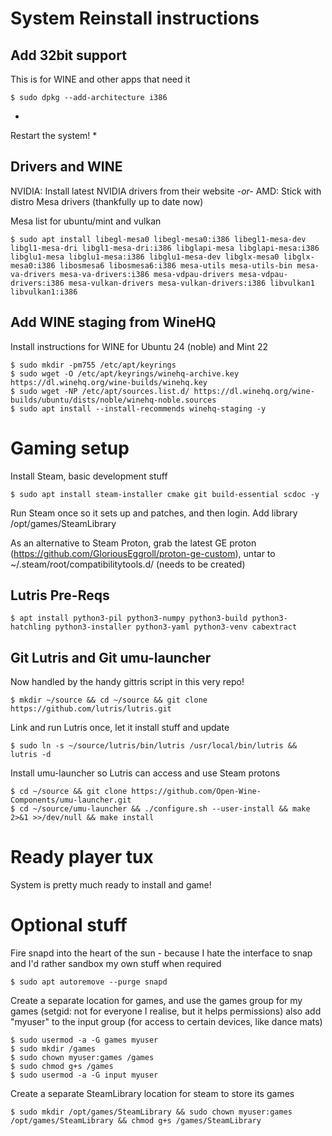# System Reinstall instructions

## Add 32bit support 
This is for WINE and other apps that need it
```
$ sudo dpkg --add-architecture i386
```

*
Restart the system!
*

## Drivers and WINE
NVIDIA: Install latest NVIDIA drivers from their website
*-or-*
AMD: Stick with distro Mesa drivers (thankfully up to date now)

Mesa list for ubuntu/mint and vulkan
```
$ sudo apt install libegl-mesa0 libegl-mesa0:i386 libegl1-mesa-dev libgl1-mesa-dri libgl1-mesa-dri:i386 libglapi-mesa libglapi-mesa:i386 libglu1-mesa libglu1-mesa:i386 libglu1-mesa-dev libglx-mesa0 libglx-mesa0:i386 libosmesa6 libosmesa6:i386 mesa-utils mesa-utils-bin mesa-va-drivers mesa-va-drivers:i386 mesa-vdpau-drivers mesa-vdpau-drivers:i386 mesa-vulkan-drivers mesa-vulkan-drivers:i386 libvulkan1 libvulkan1:i386
```

## Add WINE staging from WineHQ

Install instructions for WINE for Ubuntu 24 (noble) and Mint 22
```
$ sudo mkdir -pm755 /etc/apt/keyrings
$ sudo wget -O /etc/apt/keyrings/winehq-archive.key https://dl.winehq.org/wine-builds/winehq.key
$ sudo wget -NP /etc/apt/sources.list.d/ https://dl.winehq.org/wine-builds/ubuntu/dists/noble/winehq-noble.sources
$ sudo apt install --install-recommends winehq-staging -y
```

# Gaming setup

Install Steam, basic development stuff
```
$ sudo apt install steam-installer cmake git build-essential scdoc -y
```

Run Steam once so it sets up and patches, and then login. Add library /opt/games/SteamLibrary

As an alternative to Steam Proton, grab the latest GE proton (https://github.com/GloriousEggroll/proton-ge-custom), untar to ~/.steam/root/compatibilitytools.d/ (needs to be created)

## Lutris Pre-Reqs
```
$ apt install python3-pil python3-numpy python3-build python3-hatchling python3-installer python3-yaml python3-venv cabextract
```

## Git Lutris and Git umu-launcher
Now handled by the handy gittris script in this very repo!
```
$ mkdir ~/source && cd ~/source && git clone https://github.com/lutris/lutris.git
```
Link and run Lutris once, let it install stuff and update
```
$ sudo ln -s ~/source/lutris/bin/lutris /usr/local/bin/lutris && lutris -d
```

Install umu-launcher so Lutris can access and use Steam protons
```
$ cd ~/source && git clone https://github.com/Open-Wine-Components/umu-launcher.git
$ cd ~/source/umu-launcher && ./configure.sh --user-install && make 2>&1 >>/dev/null && make install
```

# Ready player tux
System is pretty much ready to install and game!


# Optional stuff
Fire snapd into the heart of the sun - because I hate the interface to snap and I'd rather sandbox my own stuff when required
```
$ sudo apt autoremove --purge snapd
```

Create a separate location for games, and use the games group for my games (setgid: not for everyone I realise, but it helps permissions) also add "myuser" to the input group (for access to certain devices, like dance mats)
```
$ sudo usermod -a -G games myuser
$ sudo mkdir /games
$ sudo chown myuser:games /games
$ sudo chmod g+s /games
$ sudo usermod -a -G input myuser 
```

Create a separate SteamLibrary location for steam to store its games
```
$ sudo mkdir /opt/games/SteamLibrary && sudo chown myuser:games /opt/games/SteamLibrary && chmod g+s /games/SteamLibrary
```
